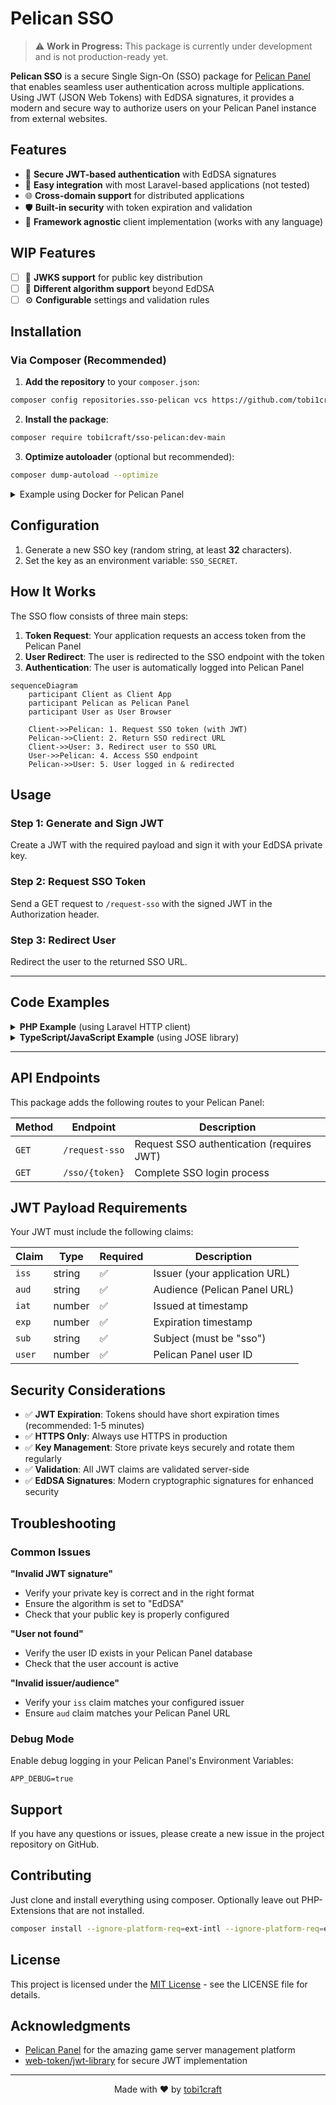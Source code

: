 # Pelican SSO

> ⚠️ **Work in Progress:** This package is currently under development and is not production-ready yet.

**Pelican SSO** is a secure Single Sign-On (SSO) package for [Pelican Panel](https://github.com/pelican-dev/panel/) that enables seamless user authentication across multiple applications. Using JWT (JSON Web Tokens) with EdDSA signatures, it provides a modern and secure way to authorize users on your Pelican Panel instance from external websites.

## Features

- 🔐 **Secure JWT-based authentication** with EdDSA signatures
- 🚀 **Easy integration** with most Laravel-based applications (not tested)
- 🌐 **Cross-domain support** for distributed applications
- 🛡️ **Built-in security** with token expiration and validation
- 📱 **Framework agnostic** client implementation (works with any language)

## WIP Features

- [ ] 🔑 **JWKS support** for public key distribution
- [ ] 🔧 **Different algorithm support** beyond EdDSA
- [ ] ⚙️ **Configurable** settings and validation rules

## Installation

### Via Composer (Recommended)

1. **Add the repository** to your `composer.json`:
```bash
composer config repositories.sso-pelican vcs https://github.com/tobi1craft/sso-pelican.git
```

2. **Install the package**:
```bash
composer require tobi1craft/sso-pelican:dev-main
```

3. **Optimize autoloader** (optional but recommended):
```bash
composer dump-autoload --optimize
```

<details>
<summary>Example using Docker for Pelican Panel</summary>

```Dockerfile
# change version here:
FROM ghcr.io/pelican-dev/panel:latest

USER root

# Install system dependencies
RUN apk add --no-cache curl git unzip

# Install Composer
RUN curl -sS https://getcomposer.org/installer \
    | php -- --install-dir=/usr/local/bin --filename=composer

WORKDIR /var/www/html

# Install Pelican SSO package
RUN composer config repositories.sso-pelican vcs https://github.com/tobi1craft/sso-pelican.git \
    && composer require tobi1craft/sso-pelican:dev-main \
    && composer dump-autoload --optimize
```
</details>

## Configuration

1. Generate a new SSO key (random string, at least **32** characters).
2. Set the key as an environment variable: `SSO_SECRET`.

## How It Works

The SSO flow consists of three main steps:

1. **Token Request**: Your application requests an access token from the Pelican Panel
2. **User Redirect**: The user is redirected to the SSO endpoint with the token
3. **Authentication**: The user is automatically logged into Pelican Panel

```mermaid
sequenceDiagram
    participant Client as Client App
    participant Pelican as Pelican Panel
    participant User as User Browser
    
    Client->>Pelican: 1. Request SSO token (with JWT)
    Pelican->>Client: 2. Return SSO redirect URL
    Client->>User: 3. Redirect user to SSO URL
    User->>Pelican: 4. Access SSO endpoint
    Pelican->>User: 5. User logged in & redirected
```

## Usage

### Step 1: Generate and Sign JWT

Create a JWT with the required payload and sign it with your EdDSA private key.

### Step 2: Request SSO Token

Send a GET request to `/request-sso` with the signed JWT in the Authorization header.

### Step 3: Redirect User

Redirect the user to the returned SSO URL.

---

## Code Examples

<details>
<summary><strong>PHP Example</strong> (using Laravel HTTP client)</summary>

```php
$payload = [
    'iss' => 'https://your-app.example.com',
    'aud' => 'https://pelican.example.com',
    'iat' => time(),
    'exp' => time() + 60,
    'sub' => 'sso',
    'user' => 1,
];

// Create JWS token (EdDSA signed)
// Normally use a JWT library of your choice to build and sign the JWT:
$jws = 'HEADER.' . base64_encode(json_encode($payload)) . '.SIGNATURE';

$response = Http::withToken($jws)->get('https://pelican.example.com/request-sso');

if (!$response->successful()) {
    $message = $response->json('message', 'SSO request failed. Please contact an admin.');
    return redirect()->back()->withError($message);
}

// Redirect user to Pelican Panel SSO endpoint
return redirect($response->json('redirect'));
```

</details>

<details>
<summary><strong>TypeScript/JavaScript Example</strong> (using JOSE library)</summary>

```typescript
import { SignJWT } from "jose";

const privateKey = /* your EdDSA private key here */;

// Create and sign the JWT
const jws = await new SignJWT({ user: 1 })
  .setProtectedHeader({ alg: "EdDSA" })
  .setSubject("sso")
  .setIssuedAt()
  .setIssuer("https://your-app.example.com")
  .setAudience("https://pelican.example.com")
  .setExpirationTime("1m")
  .sign(privateKey);

// Request SSO token from Pelican Panel
const response = await fetch("https://pelican.example.com/request-sso", {
  method: "GET",
  headers: {
    Authorization: `Bearer ${jws}`,
  },
});

const pelicanResponse = (await response.json()) as { message?: string; redirect?: string };

if (!response.ok) {
  throw new Error(pelicanResponse.message ?? "Something went wrong, please contact an administrator.");
}

// Redirect the user to the Pelican Panel SSO endpoint
window.location.href = pelicanResponse.redirect ?? "/";
```

</details>

---

## API Endpoints

This package adds the following routes to your Pelican Panel:

| Method | Endpoint | Description |
|--------|----------|-------------|
| `GET` | `/request-sso` | Request SSO authentication (requires JWT) |
| `GET` | `/sso/{token}` | Complete SSO login process |

## JWT Payload Requirements

Your JWT must include the following claims:

| Claim | Type | Required | Description |
|-------|------|----------|-------------|
| `iss` | string | ✅ | Issuer (your application URL) |
| `aud` | string | ✅ | Audience (Pelican Panel URL) |
| `iat` | number | ✅ | Issued at timestamp |
| `exp` | number | ✅ | Expiration timestamp |
| `sub` | string | ✅ | Subject (must be "sso") |
| `user` | number | ✅ | Pelican Panel user ID |

## Security Considerations

- ✅ **JWT Expiration**: Tokens should have short expiration times (recommended: 1-5 minutes)
- ✅ **HTTPS Only**: Always use HTTPS in production
- ✅ **Key Management**: Store private keys securely and rotate them regularly
- ✅ **Validation**: All JWT claims are validated server-side
- ✅ **EdDSA Signatures**: Modern cryptographic signatures for enhanced security

## Troubleshooting

### Common Issues

**"Invalid JWT signature"**
- Verify your private key is correct and in the right format
- Ensure the algorithm is set to "EdDSA"
- Check that your public key is properly configured

**"User not found"**
- Verify the user ID exists in your Pelican Panel database
- Check that the user account is active

**"Invalid issuer/audience"**
- Verify your `iss` claim matches your configured issuer
- Ensure `aud` claim matches your Pelican Panel URL

### Debug Mode

Enable debug logging in your Pelican Panel's Environment Variables:

```env
APP_DEBUG=true
```

## Support

If you have any questions or issues, please create a new issue in the project repository on GitHub.

## Contributing

Just clone and install everything using composer. Optionally leave out PHP-Extensions that are not installed.

```bash
composer install --ignore-platform-req=ext-intl --ignore-platform-req=ext-zip --ignore-platform-req=ext-bcmath
```

## License

This project is licensed under the [MIT License](LICENSE) - see the LICENSE file for details.

## Acknowledgments

- [Pelican Panel](https://github.com/pelican-dev/panel/) for the amazing game server management platform
- [web-token/jwt-library](https://github.com/web-token/jwt-library) for secure JWT implementation

---

<div align="center">
  Made with ❤️ by <a href="https://github.com/tobi1craft">tobi1craft</a>
</div>
